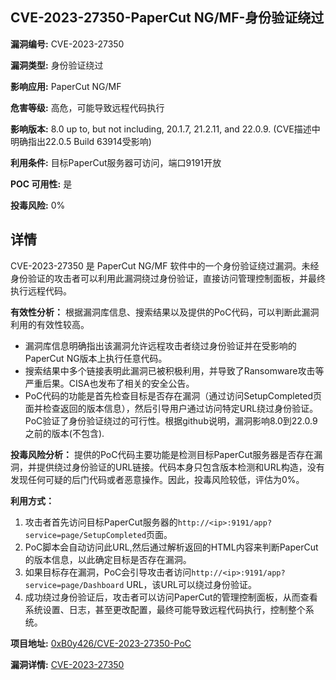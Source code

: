 ## CVE-2023-27350-PaperCut NG/MF-身份验证绕过

**漏洞编号:** CVE-2023-27350

**漏洞类型:** 身份验证绕过

**影响应用:** PaperCut NG/MF

**危害等级:** 高危，可能导致远程代码执行

**影响版本:** 8.0 up to, but not including, 20.1.7, 21.2.11, and 22.0.9.  (CVE描述中明确指出22.0.5 Build 63914受影响)

**利用条件:** 目标PaperCut服务器可访问，端口9191开放

**POC 可用性:** 是

**投毒风险:** 0%

## 详情

CVE-2023-27350 是 PaperCut NG/MF 软件中的一个身份验证绕过漏洞。未经身份验证的攻击者可以利用此漏洞绕过身份验证，直接访问管理控制面板，并最终执行远程代码。

**有效性分析：**
根据漏洞库信息、搜索结果以及提供的PoC代码，可以判断此漏洞利用的有效性较高。
*   漏洞库信息明确指出该漏洞允许远程攻击者绕过身份验证并在受影响的PaperCut NG版本上执行任意代码。
*   搜索结果中多个链接表明此漏洞已被积极利用，并导致了Ransomware攻击等严重后果。CISA也发布了相关的安全公告。
*   PoC代码的功能是首先检查目标是否存在漏洞（通过访问SetupCompleted页面并检查返回的版本信息），然后引导用户通过访问特定URL绕过身份验证。PoC验证了身份验证绕过的可行性。根据github说明，漏洞影响8.0到22.0.9之前的版本(不包含).

**投毒风险分析：**
提供的PoC代码主要功能是检测目标PaperCut服务器是否存在漏洞，并提供绕过身份验证的URL链接。代码本身只包含版本检测和URL构造，没有发现任何可疑的后门代码或者恶意操作。因此，投毒风险较低，评估为0%。

**利用方式：**
1.  攻击者首先访问目标PaperCut服务器的`http://<ip>:9191/app?service=page/SetupCompleted`页面。
2.  PoC脚本会自动访问此URL,然后通过解析返回的HTML内容来判断PaperCut的版本信息，以此确定目标是否存在漏洞。
3.  如果目标存在漏洞，PoC会引导攻击者访问`http://<ip>:9191/app?service=page/Dashboard` URL，该URL可以绕过身份验证。
4.  成功绕过身份验证后，攻击者可以访问PaperCut的管理控制面板，从而查看系统设置、日志，甚至更改配置，最终可能导致远程代码执行，控制整个系统。

**项目地址:** [0xB0y426/CVE-2023-27350-PoC](https://github.com/0xB0y426/CVE-2023-27350-PoC)

**漏洞详情:** [CVE-2023-27350](https://nvd.nist.gov/vuln/detail/CVE-2023-27350)